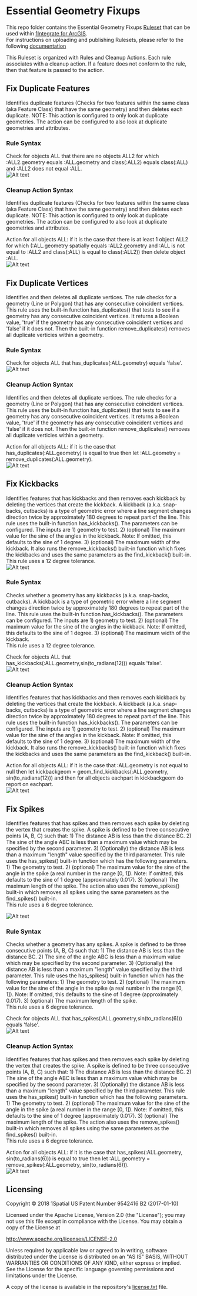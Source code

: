 # Essential Geometry Fixups
This repo folder contains the Essential Geometry Fixups [Ruleset](Essential%20Geometry%20Fixups.rules) that can be used within [1Integrate for ArcGIS](https://1spatial.com/products/1integrate-for-arcgis/).  
For instructions on uploading and publishing Rulesets, please refer to the following [documentation](https://1spatial.com/documentation/1integrate-arcgis/v2/Topics/Rules/Free_Rulesets.htm)  

This Ruleset is organized with Rules and Cleanup Actions.  Each rule associates with a cleanup action.  If a feature does not conform to the rule, then that feature is passed to the action.


## Fix Duplicate Features
Identifies duplicate features (Checks for two features within the same class (aka Feature Class) that have the same geometry) and then deletes each duplicate.  NOTE: This action is configured to only look at duplicate geometries.  The action can be configured to also look at duplicate geometries and attributes. 

### Rule Syntax
Check for objects ALL that there are no objects ALL2 for which :ALL2.geometry equals :ALL.geometry and class(:ALL2) equals class(:ALL) and :ALL2 does not equal :ALL.  
![Alt text](img/DuplicateFeaturesRule.png?raw=true "Duplicate Feature Rule Screenshot")

### Cleanup Action Syntax
Identifies duplicate features (Checks for two features within the same class (aka Feature Class) that have the same geometry) and then deletes each duplicate.  NOTE: This action is configured to only look at duplicate geometries.  The action can be configured to also look at duplicate geometries and attributes. 

Action for all objects ALL: if it is the case that there is at least 1 object ALL2 for which (:ALL.geometry spatially equals :ALL2.geometry and :ALL is not equal to :ALL2 and class(:ALL) is equal to class(:ALL2)) then delete object :ALL.  
![Alt text](img/DuplicateFeaturesFixupAction.png?raw=true "Duplicate Feature Fixup Action Screenshot")


## Fix Duplicate Vertices
Identifies and then deletes all duplicate vertices.  The rule checks for a geometry (Line or Polygon) that has any consecutive coincident vertices.  This rule uses the built-in function has_duplicates() that tests to see if a geometry has any consecutive coincident vertices.  It returns a Boolean value, 'true' if the geometry has any consecutive coincident vertices and 'false' if it does not.  Then the built-in function remove_duplicates() removes all duplicate verticies within a geometry.

### Rule Syntax
Check for objects ALL that has_duplicates(:ALL.geometry) equals 'false'.  
![Alt text](img/DuplicateVerticesRule.png?raw=true "Duplicate Vertex Rule Screenshot")

### Cleanup Action Syntax
Identifies and then deletes all duplicate vertices.  The rule checks for a geometry (Line or Polygon) that has any consecutive coincident vertices.  This rule uses the built-in function has_duplicates() that tests to see if a geometry has any consecutive coincident vertices.  It returns a Boolean value, 'true' if the geometry has any consecutive coincident vertices and 'false' if it does not.  Then the built-in function remove_duplicates() removes all duplicate verticies within a geometry.

Action for all objects ALL: if it is the case that has_duplicates(:ALL.geometry) is equal to  true then let :ALL.geometry = remove_duplicates(:ALL.geometry).  
![Alt text](img/DuplicateVerticesFixupAction.png?raw=true "Duplicate Vertex Fixup Action Screenshot")


## Fix Kickbacks
Identifies features that has kickbacks and then removes each kickback by deleting the vertices that create the kickback. A kickback (a.k.a. snap-backs, cutbacks) is a type of geometric error where a line segment changes direction twice by approximately 180 degrees to repeat part of the line.  This rule uses the built-in function has_kickbacks(). The parameters can be configured. The inputs are 1) geometry to test. 2) (optional) The maximum value for the sine of the angles in the kickback. Note: If omitted, this defaults to the sine of 1 degree. 3) (optional) The maximum width of the kickback. It also runs the remove_kickbacks() built-in function which fixes the kickbacks and uses the same parameters as the find_kickback() built-in.  
This rule uses a 12 degree tolerance.  
![Alt text](img/KickbackFix.png?raw=true "Kickback Fixup Example")

### Rule Syntax
Checks whether a geometry has any kickbacks (a.k.a. snap-backs, cutbacks). A kickback is a type of geometric error where a line segment changes direction twice by approximately 180 degrees to repeat part of the line.  This rule uses the built-in function has_kickbacks(). The parameters can be configured. The inputs are 1) geometry to test. 2) (optional) The maximum value for the sine of the angles in the kickback. Note: If omitted, this defaults to the sine of 1 degree. 3) (optional) The maximum width of the kickback.  
This rule uses a 12 degree tolerance.  

Check for objects ALL that has_kickbacks(:ALL.geometry,sin(to_radians(12))) equals 'false'.  
![Alt text](img/KickbackRule.png?raw=true "Kickback Rule Screenshot")

### Cleanup Action Syntax
Identifies features that has kickbacks and then removes each kickback by deleting the vertices that create the kickback. A kickback (a.k.a. snap-backs, cutbacks) is a type of geometric error where a line segment changes direction twice by approximately 180 degrees to repeat part of the line.  This rule uses the built-in function has_kickbacks(). The parameters can be configured. The inputs are 1) geometry to test. 2) (optional) The maximum value for the sine of the angles in the kickback. Note: If omitted, this defaults to the sine of 1 degree. 3) (optional) The maximum width of the kickback. It also runs the remove_kickbacks() built-in function which fixes the kickbacks and uses the same parameters as the find_kickback() built-in.  

Action for all objects ALL: if it is the case that :ALL.geometry is not equal to null then let kickbackgeom = geom_find_kickbacks(:ALL.geometry, sin(to_radians(12))) and then for all objects eachpart in kickbackgeom do report on eachpart.  
![Alt text](img/KickbackCleanupAction.png?raw=true "Kickback Cleanup Action Screenshot")


## Fix Spikes
Identifies features that has spikes and then removes each spike by deleting the vertex that creates the spike.  A spike is defined to be three consecutive points (A, B, C) such that: 1) The distance AB is less than the distance BC. 2) The sine of the angle ABC is less than a maximum value which may be specified by the second parameter. 3) (Optionally) the distance AB is less than a maximum "length" value specified by the third parameter.  This rule uses the has_spikes() built-in function which has the following parameters.  1) The geometry to test. 2) (optional) The maximum value for the sine of the angle in the spike (a real number in the range [0, 1]). Note: If omitted, this defaults to the sine of 1 degree (approximately 0.017). 3) (optional) The maximum length of the spike.  The action also uses the remove_spikes() built-in which removes all spikes using the same parameters as the find_spikes() built-in.  
This rule uses a 6 degree tolerance.  

![Alt text](img/SpikeFix.png?raw=true "Spike Fixup Example")

### Rule Syntax
Checks whether a geometry has any spikes.  A spike is defined to be three consecutive points (A, B, C) such that: 1) The distance AB is less than the distance BC. 2) The sine of the angle ABC is less than a maximum value which may be specified by the second parameter. 3) (Optionally) the distance AB is less than a maximum "length" value specified by the third parameter.  This rule uses the has_spikes() built-in function which has the following parameters:  1) The geometry to test. 2) (optional) The maximum value for the sine of the angle in the spike (a real number in the range [0, 1]). Note: If omitted, this defaults to the sine of 1 degree (approximately 0.017). 3) (optional) The maximum length of the spike.  
This rule uses a 6 degree tolerance. 
 
Check for objects ALL that has_spikes(:ALL.geometry,sin(to_radians(6))) equals 'false'.  
![Alt text](img/SpikeRule.png?raw=true "Spike Rule Screenshot")

### Cleanup Action Syntax
Identifies features that has spikes and then removes each spike by deleting the vertex that creates the spike.  A spike is defined to be three consecutive points (A, B, C) such that: 1) The distance AB is less than the distance BC. 2) The sine of the angle ABC is less than a maximum value which may be specified by the second parameter. 3) (Optionally) the distance AB is less than a maximum "length" value specified by the third parameter.  This rule uses the has_spikes() built-in function which has the following parameters.  1) The geometry to test. 2) (optional) The maximum value for the sine of the angle in the spike (a real number in the range [0, 1]). Note: If omitted, this defaults to the sine of 1 degree (approximately 0.017). 3) (optional) The maximum length of the spike.  The action also uses the remove_spikes() built-in which removes all spikes using the same parameters as the find_spikes() built-in.  
This rule uses a 6 degree tolerance.  

Action for all objects ALL: if it is the case that has_spikes(:ALL.geometry, sin(to_radians(6))) is equal to  true then let :ALL.geometry = remove_spikes(:ALL.geometry, sin(to_radians(6))).  
![Alt text](img/SpikeCleanupAction.png?raw=true "Spike Cleanup Action Screenshot")


## Licensing
Copyright © 2018 1Spatial US Patent Number 9542416 B2 (2017-01-10)

Licensed under the Apache License, Version 2.0 (the "License");
you may not use this file except in compliance with the License.
You may obtain a copy of the License at

   http://www.apache.org/licenses/LICENSE-2.0

Unless required by applicable law or agreed to in writing, software
distributed under the License is distributed on an "AS IS" BASIS,
WITHOUT WARRANTIES OR CONDITIONS OF ANY KIND, either express or implied.
See the License for the specific language governing permissions and
limitations under the License.

A copy of the license is available in the repository's [license.txt](LICENSE) file.
